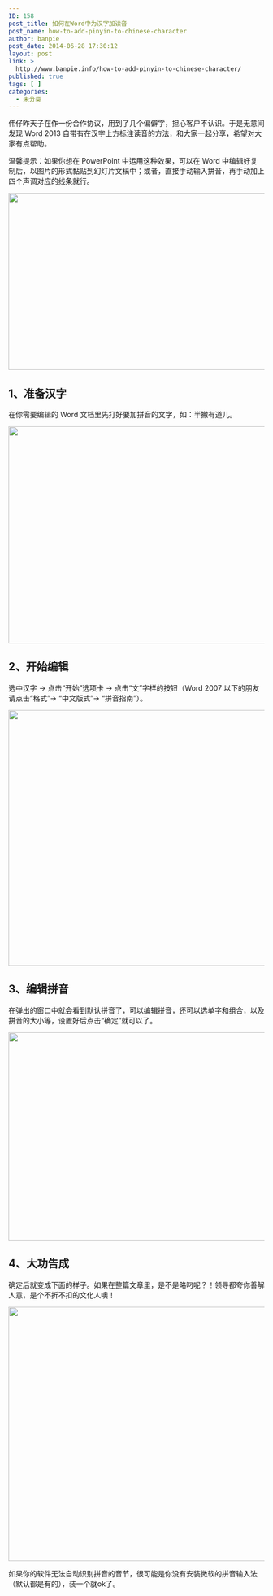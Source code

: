 ```yaml
---
ID: 158
post_title: 如何在Word中为汉字加读音
post_name: how-to-add-pinyin-to-chinese-character
author: banpie
post_date: 2014-06-28 17:30:12
layout: post
link: >
  http://www.banpie.info/how-to-add-pinyin-to-chinese-character/
published: true
tags: [ ]
categories:
  - 未分类
---
```

伟仔昨天子在作一份合作协议，用到了几个偏僻字，担心客户不认识。于是无意间发现 Word 2013 自带有在汉字上方标注读音的方法，和大家一起分享，希望对大家有点帮助。

温馨提示：如果你想在 PowerPoint 中运用这种效果，可以在 Word 中编辑好复制后，以图片的形式黏贴到幻灯片文稿中；或者，直接手动输入拼音，再手动加上四个声调对应的线条就行。

<img class="alignnone size-full wp-image-671" src="http://www.banpie.info/wp-content/uploads/2018/11/0-2.png" width="620" height="348" alt="" />

## 1、准备汉字

在你需要编辑的 Word 文档里先打好要加拼音的文字，如：半撇有道儿。

<img class="alignnone size-full wp-image-672" src="http://www.banpie.info/wp-content/uploads/2018/11/0-3.jpg" width="720" height="427" alt="" />

## 2、开始编辑

选中汉字 -> 点击“开始”选项卡 -> 点击“文”字样的按钮（Word 2007 以下的朋友请点击“格式”-> “中文版式”-> “拼音指南”）。

<img class="alignnone size-full wp-image-673" src="http://www.banpie.info/wp-content/uploads/2018/11/0-4.jpg" width="720" height="503" alt="" />

## 3、编辑拼音

在弹出的窗口中就会看到默认拼音了，可以编辑拼音，还可以选单字和组合，以及拼音的大小等，设置好后点击“确定”就可以了。

<img class="alignnone size-full wp-image-674" src="http://www.banpie.info/wp-content/uploads/2018/11/0-5.jpg" width="568" height="409" alt="" />

## 4、大功告成

确定后就变成下面的样子。如果在整篇文章里，是不是略叼呢？！领导都夸你善解人意，是个不折不扣的文化人噢！

<img class="alignnone size-full wp-image-675" src="http://www.banpie.info/wp-content/uploads/2018/11/0-6.jpg" width="900" height="500" alt="" />

如果你的软件无法自动识别拼音的音节，很可能是你没有安装微软的拼音输入法（默认都是有的），装一个就ok了。